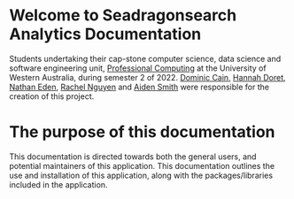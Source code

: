 # Welcome to Seadragonsearch Analytics Documentation
Students undertaking their cap-stone computer science, data science and software engineering unit, [Professional Computing](https://handbooks.uwa.edu.au/unitdetails?code=cits3200) at the University of Western Australia, during semester 2 of 2022. [Dominic Cain](https://github.com/domcain), [Hannah Doret](https://github.com/hannahdoret), [Nathan Eden](https://github.com/NEDEN249), [Rachel Nguyen](https://github.com/nhmn1601) and [Aiden Smith](https://github.com/SuperAiderton) were responsible for the creation of this project.

# The purpose of this documentation
This documentation is directed towards both the general users, and potential maintainers of this application. This documentation outlines the use and installation of this application, along with the packages/libraries included in the application.
